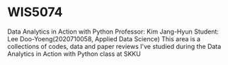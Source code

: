 # WIS5074
Data Analytics in Action with Python
Professor: Kim Jang-Hyun
Student: Lee Doo-Yoeng(2020710058, Applied Data Science)
This area is a collections of codes, data and paper reviews I've studied during the Data Analytics in Action with Python class at SKKU

